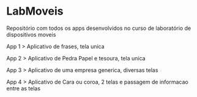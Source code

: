 # LabMoveis
Repositório com todos os apps desenvolvidos no curso de laboratório de dispositivos moveis

App 1 > Aplicativo de frases, tela unica

App 2 > Aplicativo de Pedra Papel e tesoura, tela unica

App 3 > Aplicativo de uma empresa generica, diversas telas

App 4 > Aplicativo de Cara ou coroa, 2 telas e passagem de informacao entre as telas
